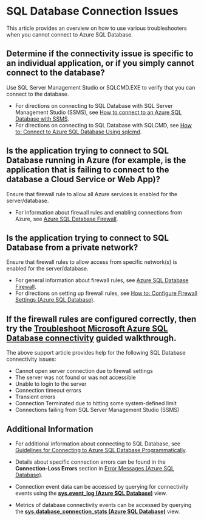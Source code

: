 <properties 
	pageTitle="Azure SQL Database connectivity issues" 
	description="Identifying and determining SQL Database connection failures." 
	services="sql-database" 
	documentationCenter="" 
	authors="stevestein" 
	manager="jeffreyg" 
	editor=""/>

<tags 
	ms.service="sql-database" 
	ms.devlang="NA" 
	ms.workload="data-management" 
	ms.topic="article" 
	ms.tgt_pltfrm="NA" 
	ms.date="04/14/2015" 
	ms.author="sstein"/>


# SQL Database Connection Issues

This article provides an overview on how to use various troubleshooters when you cannot connect to Azure SQL Database.


## Determine if the connectivity issue is specific to an individual application, or if you  simply cannot connect to the database?

Use SQL Server Management Studio or SQLCMD.EXE to verify that you can connect to the database.

- For directions on connecting to SQL Database with SQL Server Management Studio (SSMS), see [How to connect to an Azure SQL Database with SSMS](sql-database-connect-to-database.md).
- For directions on connecting to SQL Database with SQLCMD, see [How to: Connect to Azure SQL Database Using sqlcmd](https://msdn.microsoft.com/library/azure/ee336280.aspx).



## Is the application trying to connect to SQL Database running in Azure (for example, is the application that is failing to connect to the database a Cloud Service or Web App)?

Ensure that firewall rule to allow all Azure services is enabled for the server/database.

- For information about firewall rules and enabling connections from Azure, see [Azure SQL Database Firewall](https://msdn.microsoft.com/library/azure/ee621782.aspx#ConnectingFromAzure).



## Is the application trying to connect to SQL Database from a private network?

Ensure that firewall rules to allow access from specific network(s) is enabled for the server/database.

- For general information about firewall rules, see [Azure SQL Database Firewall](https://msdn.microsoft.com/library/azure/ee621782.aspx).
- For directions on setting up firewall rules, see [How to: Configure Firewall Settings (Azure SQL Database)](https://msdn.microsoft.com/library/azure/jj553530.aspx).


## If the firewall rules are configured correctly, then try the [Troubleshoot Microsoft Azure SQL Database connectivity](https://support2.microsoft.com/common/survey.aspx?scid=sw;en;3844&showpage=1) guided walkthrough.

The above support article provides help for the following SQL Database connectivity issues:

- Cannot open server connection due to firewall settings 
- The server was not found or was not accessible 
- Unable to login to the server 
- Connection timeout errors 
- Transient errors 
- Connection Terminated due to hitting some system-defined limit 
- Connections failing from SQL Server Management Studio (SSMS) 


## Additional Information

- For additional information about connecting to SQL Database, see [Guidelines for Connecting to Azure SQL Database Programmatically](https://msdn.microsoft.com/library/azure/ee336282.aspx).   

- Details about specific connection errors can be found in the **Connection-Loss Errors** section in [Error Messages (Azure SQL Database)](https://msdn.microsoft.com/library/azure/ff394106.aspx#bkmk_connection_errors).

- Connection event data can be accessed by querying for connectivity events using the [**sys.event_log (Azure SQL Database)**](https://msdn.microsoft.com/library/dn270018.aspx) view.

- Metrics of database connectivity events can be accessed by querying the [**sys.database_connection_stats (Azure SQL Database)**](https://msdn.microsoft.com/library/dn269986.aspx) view.

